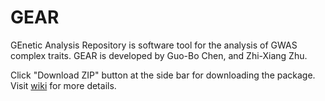 # GEAR
GEnetic Analysis Repository is software tool for the analysis of GWAS complex traits.
GEAR is developed by Guo-Bo Chen, and Zhi-Xiang Zhu.

Click "Download ZIP" button at the side bar for downloading the package.
Visit [wiki](https://github.com/gc5k/GEAR/wiki) for more details.


